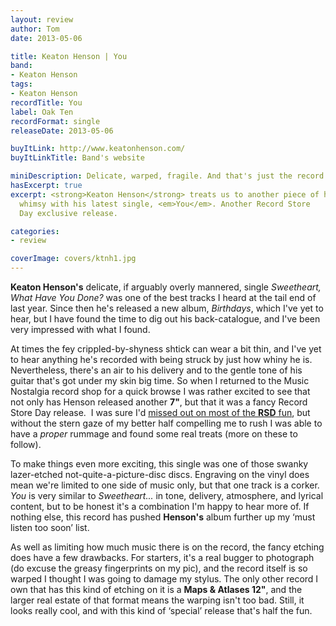 ```yaml
---
layout: review
author: Tom
date: 2013-05-06

title: Keaton Henson | You
band:
- Keaton Henson
tags:
- Keaton Henson
recordTitle: You
label: Oak Ten
recordFormat: single
releaseDate: 2013-05-06

buyItLink: http://www.keatonhenson.com/
buyItLinkTitle: Band's website

miniDescription: Delicate, warped, fragile. And that's just the record itself!
hasExcerpt: true
excerpt: <strong>Keaton Henson</strong> treats us to another piece of his love-lorn
  whimsy with his latest single, <em>You</em>. Another Record Store
  Day exclusive release.

categories:
- review

coverImage: covers/ktnh1.jpg
---
```


**Keaton Henson's** delicate, if arguably overly mannered, single *Sweetheart, What Have You Done?* was one of the best tracks I heard at the tail end of last year. Since then he's released a new album, *Birthdays*, which I've yet to hear, but I have found the time to dig out his back-catalogue, and I've been very impressed with what I found.

At times the fey crippled-by-shyness shtick can wear a bit thin, and I've yet to hear anything he's recorded with being struck by just how whiny he is. Nevertheless, there's an air to his delivery and to the gentle tone of his guitar that's got under my skin big time. So when I returned to the Music Nostalgia record shop for a quick browse I was rather excited to see that not only has Henson released another **7"**, but that it was a fancy Record Store Day release.  I was sure I'd [missed out on most of the **RSD** fun](http://eatenbymonsters/review/davy-graham-record-store-day/), but without the stern gaze of my better half compelling me to rush I was able to have a _proper_ rummage and found some real treats (more on these to follow).

To make things even more exciting, this single was one of those swanky lazer-etched not-quite-a-picture-disc discs. Engraving on the vinyl does mean we're limited to one side of music only, but that one track is a corker. *You* is very similar to *Sweetheart...* in tone, delivery, atmosphere, and lyrical content, but to be honest it's a combination I'm happy to hear more of. If nothing else, this record has pushed **Henson's** album further up my ‘must listen too soon’ list.

As well as limiting how much music there is on the record, the fancy etching does have a few drawbacks. For starters, it's a real bugger to photograph (do excuse the greasy fingerprints on my pic), and the record itself is so warped I thought I was going to damage my stylus. The only other record I own that has this kind of etching on it is a **Maps & Atlases 12"**, and the larger real estate of that format means the warping isn't too bad. Still, it looks really cool, and with this kind of ‘special’ release that's half the fun.


